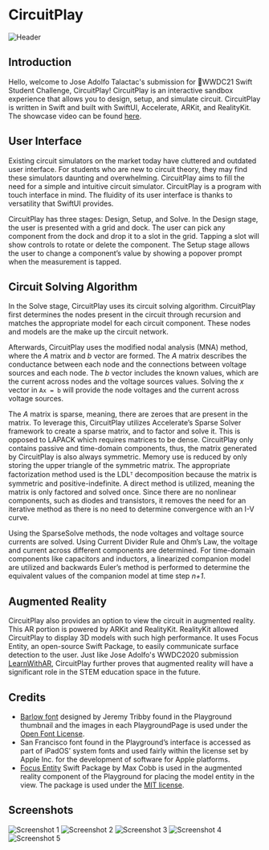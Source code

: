 # CircuitPlay
![Header](https://github.com/devjoseadolfo/CircuitPlay/blob/main/Screenshots/Header.PNG)
## Introduction
Hello, welcome to Jose Adolfo Talactac's submission for WWDC21 Swift Student Challenge, CircuitPlay! CircuitPlay is an interactive sandbox experience that allows you to design, setup, and simulate circuit. CircuitPlay is written in Swift and built with SwiftUI, Accelerate, ARKit, and RealityKit. The showcase video can be found [here](https://youtu.be/pm3mlDZJSes).

      
## User Interface
Existing circuit simulators on the market today have cluttered and outdated user interface. For students who are new to circuit theory, they may find these simulators daunting and overwhelming. CircuitPlay aims to fill the need for a simple and intuitive circuit simulator. CircuitPlay is a program with touch interface in mind. The fluidity of its user interface is thanks to versatility that SwiftUI provides. 

CircuitPlay has three stages: Design, Setup, and Solve. In the Design stage, the user is presented with a grid and dock. The user can pick any component from the dock and drop it to a slot in the grid. Tapping a slot will show controls to rotate or delete the component. The Setup stage allows the user to change a component’s value by showing a popover prompt when the measurement is tapped.

## Circuit Solving Algorithm
In the Solve stage, CircuitPlay uses its circuit solving algorithm. CircuitPlay first determines the nodes present in the circuit through recursion and matches the appropriate model for each circuit component. These nodes and models are the make up the circuit network.

Afterwards, CircuitPlay uses the modified nodal analysis (MNA) method, where the *A* matrix and *b* vector are formed. The *A* matrix describes the conductance between each node and the connections between voltage sources and each node. The *b* vector includes the known values, which are the current across nodes and the voltage sources values. Solving the *x* vector in `Ax = b` will provide the node voltages and the current across voltage sources. 

The *A* matrix is sparse, meaning, there are zeroes that are present in the matrix. To leverage this, CircuitPlay utilizes Accelerate’s Sparse Solver framework to create a sparse matrix, and to factor and solve it. This is opposed to LAPACK which requires matrices to be dense. CircuitPlay only contains passive and time-domain components, thus, the matrix generated by CircuitPlay is also always symmetric. Memory use is reduced by only storing the upper triangle of the symmetric matrix. The appropriate factorization method used is the LDLᵀ decomposition because the matrix is symmetric and positive-indefinite. A direct method is utilized, meaning the matrix is only factored and solved once. Since there are no nonlinear components, such as diodes and transistors, it removes the need for an iterative method as there is no need to determine convergence with an I-V curve.

Using the SparseSolve methods, the node voltages and voltage source currents are solved. Using Current Divider Rule and Ohm’s Law, the voltage and current across different components are determined. For time-domain components like capacitors and inductors, a linearized companion model are utilized and backwards Euler’s method is performed to determine the equivalent values of the companion model at time step *n+1*.

## Augmented Reality
CircuitPlay also provides an option to view the circuit in augmented reality. This AR portion is powered by ARKit and RealityKit. RealityKit allowed CircuitPlay to display 3D models with such high performance. It uses Focus Entity, an open-source Swift Package, to easily communicate surface detection to the user. Just like Jose Adolfo's WWDC2020 submission [LearnWithAR](https://github.com/devjoseadolfo/LearnWithAR), CircuitPlay further proves that augmented reality will have a significant role in the STEM education space in the future.

## Credits    

 - [Barlow font](https://github.com/jpt/barlow) designed by Jeremy Tribby found in the Playground thumbnail and the images in each PlaygroundPage is used under the [Open Font License](https://github.com/jpt/barlow/blob/main/OFL.txt).
 - San Francisco font found in the Playground’s interface is accessed as part of iPadOS’ system fonts and used fairly within the license set by Apple Inc. for the development of software for Apple platforms.
 - [Focus Entity](https://github.com/maxxfrazer/FocusEntity) Swift Package by Max Cobb is used in the augmented reality component of the Playground for placing the model entity in the view. The package is used under the [MIT license](https://github.com/maxxfrazer/FocusEntity/blob/main/LICENSE).

## Screenshots
![Screenshot 1](https://github.com/devjoseadolfo/CircuitPlay/blob/main/Screenshots/Screenshot-1.PNG)
![Screenshot 2](https://github.com/devjoseadolfo/CircuitPlay/blob/main/Screenshots/Screenshot-2.PNG)
![Screenshot 3](https://github.com/devjoseadolfo/CircuitPlay/blob/main/Screenshots/Screenshot-3.PNG)
![Screenshot 4](https://github.com/devjoseadolfo/CircuitPlay/blob/main/Screenshots/Screenshot-4.PNG)
![Screenshot 5](https://github.com/devjoseadolfo/CircuitPlay/blob/main/Screenshots/Screenshot-5.PNG)
